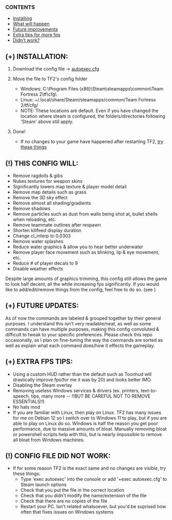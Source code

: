 ### CONTENTS
- [Installing](#-installation)
- [What will happen](#-this-config-will)
- [Future improvements](#-future-updates)
- [Extra tips for more fps](#-extra-fps-tips)
- [Didn't work?](#-config-file-did-not-work)

## (+) INSTALLATION:
  1. Download the config file -> [autoexec.cfg](./autoexec.cfg)

  2. Move the file to TF2's config folder
     - Windows: C:\Program Files (x86)\Steam\steamapps\common\Team Fortress 2\tf\cfg\
     - Linux: ~/.local/share/Steam/steamapps/common/Team Fortress 2/tf/cfg/
     - NOTE: These locations are default. Even if you have changed the location where steam is configured, the folders/directories following 'Steam' above still apply.

  4. Done!
     - If no changes to your game have happened after restarting TF2, [try these things](#-config-file-did-not-work)
     
## (!) THIS CONFIG WILL:
  - Remove ragdolls & gibs
  - Nukes textures for weapon skins
  - Significantly lowers map texture & player model detail
  - Remove map details such as grass
  - Remove the 3D sky effect
  - Remove almost all shading/gradients
  - Remove shadows
  - Remove particles such as dust from walls being shot at, bullet shells when reloading, etc.
  - Remove teammate outlines after respawn
  - Shorten killfeed display duration
  - Change cl_interp to 0.0303
  - Remove water splashes
  - Reduce water graphics & allow you to hear better underwater
  - Remove player face movement such as blinking, lip & eye movement, etc.
  - Reduce # of player decals to 9
  - Disable weather effects

Despite large amounts of graphics trimming, this config still allows the game to look half decent, all the while increasing fps significantly.
If you would like to add/edit/remove things from the config, feel free to do so. (see )

## (+) FUTURE UPDATES:
As of now the commands are labeled & grouped together by their general purposes.
I understand this isn't very readable/neat, as well as some commands can have multiple purposes, making this config convoluted & difficult to tweak to your specific preferences.
Please check this repo occasionally, as I plan on fine-tuning the way the commands are sorted as well as explain what each command does/how it effects the gameplay.

## (+) EXTRA FPS TIPS:
  - Using a custom HUD rather than the default such as Toonhud will drastically improve fps(for me it was by 20) and looks better IMO.
  - Disabling the Steam overlay
  - Removing useless Windows services & drivers (ex. printers, text-to-speech, tips, many more -- !!BUT BE CAREFUL NOT TO REMOVE ESSENTIALS!!)
  - No hats mod
  - If you are familiar with Linux, then play on Linux. TF2 has many issues for me on Debian 12 so I switch over to Windows 11 to play, but if you are able to play on Linux do so. Windows is half the reason you get poor performance, due to massive amounts of bloat. Manually removing bloat or powershell scripts help with this, but is nearly impossible to remove all bloat from Windows machines.

## (!) CONFIG FILE DID NOT WORK:
  - If for some reason TF2 is the exact same and no changes are visible, try these things:
    - Type 'exec autoexec' into the console or add '+exec autoexec.cfg' to Steam launch options
    - Check that you put the file in the correct location
    - Check that you didn't modify the name/extension of the file
    - Check that there are no copies of the file
    - Restart your PC. Isn't related whatsoever, but you'd be suprised how often that fixes issues on Windows systems
    
